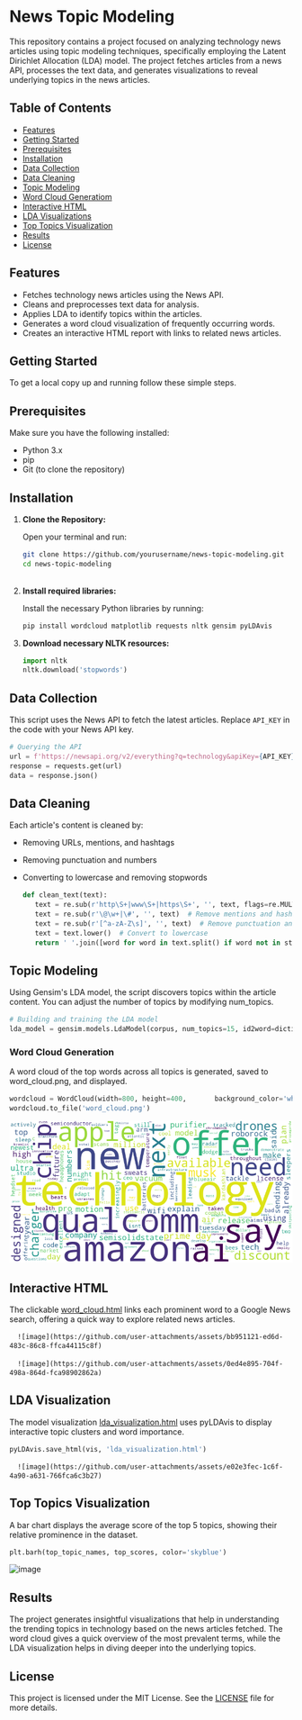 # News Topic Modeling

This repository contains a project focused on analyzing technology news articles using topic modeling techniques, specifically employing the Latent Dirichlet Allocation (LDA) model. The project fetches articles from a news API, processes the text data, and generates visualizations to reveal underlying topics in the news articles.

## Table of Contents

- [Features](#features)
- [Getting Started](#getting-started)
- [Prerequisites](#prerequisites)
- [Installation](#installation)
- [Data Collection](#data-collection)
- [Data Cleaning](#data-cleaning)
- [Topic Modeling](#topic-modeling)
- [Word Cloud Generatiom](#word-cloud-generation)
- [Interactive HTML](#interative-html)
- [LDA Visualizations](#lda-visualizations)
- [Top Topics Visualization](#top-topics-visualization)
- [Results](#results)
- [License](#license)

## Features

- Fetches technology news articles using the News API.
- Cleans and preprocesses text data for analysis.
- Applies LDA to identify topics within the articles.
- Generates a word cloud visualization of frequently occurring words.
- Creates an interactive HTML report with links to related news articles.

## Getting Started

To get a local copy up and running follow these simple steps.

## Prerequisites

Make sure you have the following installed:

- Python 3.x
- pip
- Git (to clone the repository)

## Installation

1. **Clone the Repository:**

   Open your terminal and run:

   ```bash
   git clone https://github.com/yourusername/news-topic-modeling.git
   cd news-topic-modeling
      
  2. **Install required libraries:**

     Install the necessary Python libraries by running:

     ```bash
     pip install wordcloud matplotlib requests nltk gensim pyLDAvis
     
  3. **Download necessary NLTK resources:**

     ```python
     import nltk
     nltk.download('stopwords')

## Data Collection
   
This script uses the News API to fetch the latest articles. Replace `API_KEY` in the code with your News API key.

   ```python
   # Querying the API
   url = f'https://newsapi.org/v2/everything?q=technology&apiKey={API_KEY}'
   response = requests.get(url)
   data = response.json()
   ```

## Data Cleaning

Each article's content is cleaned by:

  - Removing URLs, mentions, and hashtags
  - Removing punctuation and numbers
  - Converting to lowercase and removing stopwords

    ```python
    def clean_text(text):
       text = re.sub(r'http\S+|www\S+|https\S+', '', text, flags=re.MULTILINE)  # Remove URLs
       text = re.sub(r'\@\w+|\#', '', text)  # Remove mentions and hashtags
       text = re.sub(r'[^a-zA-Z\s]', '', text)  # Remove punctuation and numbers
       text = text.lower()  # Convert to lowercase
       return ' '.join([word for word in text.split() if word not in stop_words])  # Remove stopwords

## Topic Modeling

Using Gensim's LDA model, the script discovers topics within the article content. You can adjust the number of topics by modifying num_topics.

   ```python
   # Building and training the LDA model
   lda_model = gensim.models.LdaModel(corpus, num_topics=15, id2word=dictionary, passes=15)
   ```

### Word Cloud Generation

A word cloud of the top words across all topics is generated, saved to word_cloud.png, and displayed.

   ```python
   wordcloud = WordCloud(width=800, height=400,       background_color='white').generate(wordcloud_text)
   wordcloud.to_file('word_cloud.png')
   ```
      

![Word Cloud](word_cloud.png)

## Interactive HTML

The clickable [word_cloud.html](word_cloud.html) links each prominent word to a Google News search, offering a quick way to explore related news articles.

      ![image](https://github.com/user-attachments/assets/bb951121-ed6d-483c-86c8-ffca44115c8f)

      ![image](https://github.com/user-attachments/assets/0ed4e895-704f-498a-864d-fca98902862a)


## LDA Visualization

The model visualization [lda_visualization.html](lda_visualization.html) uses pyLDAvis to display interactive topic clusters and word importance.

   ```python
   pyLDAvis.save_html(vis, 'lda_visualization.html')
   ```

      ![image](https://github.com/user-attachments/assets/e02e3fec-1c6f-4a90-a631-766fca6c3b27)

## Top Topics Visualization

A bar chart displays the average score of the top 5 topics, showing their relative prominence in the dataset.

   ```python
   plt.barh(top_topic_names, top_scores, color='skyblue')
   ```

![image](https://github.com/user-attachments/assets/1e681b95-77f4-4c61-90d5-262fd6b6ab84)


## Results

The project generates insightful visualizations that help in understanding the trending topics in technology based on the news articles fetched. The word cloud gives a quick overview of the most prevalent terms, while the LDA visualization helps in diving deeper into the underlying topics.

## License

This project is licensed under the MIT License. See the [LICENSE](https://opensource.org/license/mit) file for more details.

